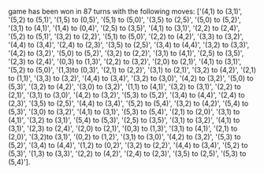 game has been won in 87 turns with the following moves: ['(4,1) to (3,1)', '(5,2) to (5,1)', '(1,5) to (0,5)', '(5,1) to (5,0)', '(3,5) to (2,5)', '(5,0) to (5,2)', '(3,1) to (4,1)', '(1,4) to (0,4)', '(2,5) to (3,5)', '(4,1) to (3,1)', '(2,2) to (2,4)', '(5,2) to (5,1)', '(3,2) to (2,2)', '(5,1) to (5,0)', '(2,2) to (4,2)', '(3,3) to (3,2)', '(4,4) to (3,4)', '(2,4) to (2,3)', '(3,5) to (2,5)', '(3,4) to (4,4)', '(3,2) to (3,3)', '(4,2) to (3,2)', '(5,0) to (5,2)', '(3,2) to (2,2)', '(3,1) to (4,1)', '(2,5) to (3,5)', '(2,3) to (2,4)', '(0,3) to (1,3)', '(2,2) to (3,2)', '(2,0) to (2,1)', '(4,1) to (3,1)', '(5,2) to (5,0)', '(1,3)to (0,3)', '(2,1) to (2,2)', '(3,1) to (2,1)', '(3,2) to (4,2)', '(2,1) to (1,1)', '(3,3) to (3,2)', '(4,4) to (3,4)', '(3,2) to (3,0)', '(4,2) to (3,2)', '(5,0) to (5,3)', '(3,2) to (4,2)', '(3,0) to (3,2)', '(1,1) to (4,1)', '(3,2) to (3,1)', '(2,2) to (2,1)', '(3,1) to (3,0)', '(4,2) to (3,2)', '(5,3) to (5,2)', '(3,4) to (4,4)', '(2,4) to (2,3)', '(3,5) to (2,5)', '(4,4) to (3,4)', '(5,2) to (5,4)', '(3,2) to (4,2)', '(5,4) to (5,3)', '(3,0) to (3,2)', '(4,1) to (3,1)', '(5,3) to (5,4)', '(2,1) to (2,0)', '(3,1) to (4,1)', '(3,2) to (3,1)', '(5,4) to (5,3)', '(2,5) to (3,5)', '(3,1) to (3,2)', '(4,1) to (3,1)', '(2,3) to (2,4)', '(2,0) to (2,1)', '(0,3) to (1,3)', '(3,1) to (4,1)', '(2,1) to (2,0)', '(3,2)to (3,1)', '(0,2) to (1,2)', '(3,1) to (3,0)', '(4,2) to (3,2)', '(5,3) to (5,2)', '(3,4) to (4,4)', '(1,2) to (0,2)', '(3,2) to (2,2)', '(4,4) to (3,4)', '(5,2) to (5,3)', '(1,3) to (3,3)', '(2,2) to (4,2)', '(2,4) to (2,3)', '(3,5) to (2,5)', '(5,3) to (5,4)'].

